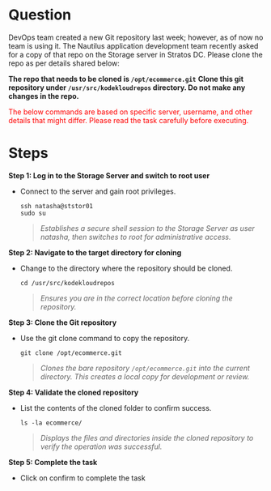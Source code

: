 # Question
DevOps team created a new Git repository last week; however, as of now no team is using it. The Nautilus application development team recently asked for a copy of that repo on the Storage server in Stratos DC. Please clone the repo as per details shared below:

**The repo that needs to be cloned is `/opt/ecommerce.git`**
**Clone this git repository under `/usr/src/kodekloudrepos` directory. Do not make any changes in the repo.**

<span style="color: red;">The below commands are based on specific server, username, and other details that might differ. Please read the task carefully before executing.</span>

# Steps

**Step 1: Log in to the Storage Server and switch to root user**
- Connect to the server and gain root privileges.
  ```
  ssh natasha@ststor01
  sudo su
  ```
  > *Establishes a secure shell session to the Storage Server as user natasha, then switches to root for administrative access.*

**Step 2: Navigate to the target directory for cloning**
- Change to the directory where the repository should be cloned.
  ```
  cd /usr/src/kodekloudrepos
  ```
  > *Ensures you are in the correct location before cloning the repository.*

**Step 3: Clone the Git repository**
- Use the git clone command to copy the repository.
  ```
  git clone /opt/ecommerce.git
  ```
  > *Clones the bare repository `/opt/ecommerce.git` into the current directory. This creates a local copy for development or review.*

**Step 4: Validate the cloned repository**
- List the contents of the cloned folder to confirm success.
  ```
  ls -la ecommerce/
  ```
  > *Displays the files and directories inside the cloned repository to verify the operation was successful.*

**Step 5: Complete the task**
- Click on confirm to complete the task